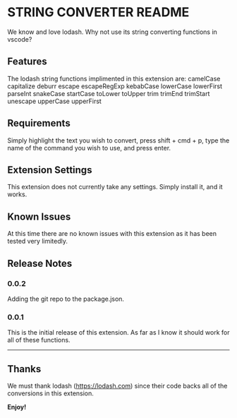 # STRING CONVERTER README

We know and love lodash. Why not use its string converting functions in vscode?

## Features

The lodash string functions implimented in this extension are:
camelCase
capitalize
deburr
escape
escapeRegExp
kebabCase
lowerCase
lowerFirst
parseInt
snakeCase
startCase
toLower
toUpper
trim
trimEnd
trimStart
unescape
upperCase
upperFirst

## Requirements

Simply highlight the text you wish to convert, press shift + cmd + p, type the name of the command you wish to use, and press enter.

## Extension Settings

This extension does not currently take any settings. Simply install it, and it works.

## Known Issues

At this time there are no known issues with this extension as it has been tested very limitedly.

## Release Notes

### 0.0.2

Adding the git repo to the package.json.

### 0.0.1

This is the initial release of this extension. As far as I know it should work for all of these functions.

-----------------------------------------------------------------------------------------------------------

## Thanks

We must thank lodash (https://lodash.com) since their code backs all of the conversions in this extension.

**Enjoy!**
